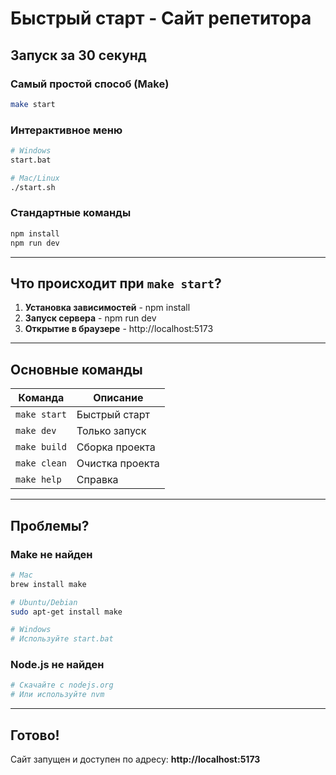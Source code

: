 # Быстрый старт - Сайт репетитора

## Запуск за 30 секунд

### Самый простой способ (Make)
```bash
make start
```

### Интерактивное меню
```bash
# Windows
start.bat

# Mac/Linux
./start.sh
```

### Стандартные команды
```bash
npm install
npm run dev
```

---

## Что происходит при `make start`?

1. **Установка зависимостей** - npm install
2. **Запуск сервера** - npm run dev
3. **Открытие в браузере** - http://localhost:5173

---

## Основные команды

| Команда | Описание |
|---------|----------|
| `make start` | Быстрый старт |
| `make dev` | Только запуск |
| `make build` | Сборка проекта |
| `make clean` | Очистка проекта |
| `make help` | Справка |

---

## Проблемы?

### Make не найден
```bash
# Mac
brew install make

# Ubuntu/Debian
sudo apt-get install make

# Windows
# Используйте start.bat
```

### Node.js не найден
```bash
# Скачайте с nodejs.org
# Или используйте nvm
```

---

## Готово!

Сайт запущен и доступен по адресу: **http://localhost:5173**
